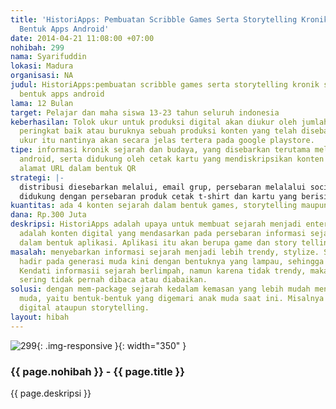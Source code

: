 ```yaml
---
title: 'HistoriApps: Pembuatan Scribble Games Serta Storytelling Kronik Sejarah Dalam
  Bentuk Apps Android'
date: 2014-04-21 11:08:00 +07:00
nohibah: 299
nama: Syarifuddin
lokasi: Madura
organisasi: NA
judul: HistoriApps:pembuatan scribble games serta storytelling kronik sejarah dalam
  bentuk apps android
lama: 12 Bulan
target: Pelajar dan maha siswa 13-23 tahun seluruh indonesia
keberhasilan: Tolok ukur untuk produksi digital akan diukur oleh jumlah unduhan,komentar,
  peringkat baik atau buruknya sebuah produksi konten yang telah disebarkan.Tolok
  ukur itu nantinya akan secara jelas tertera pada google playstore.
tipe: informasi kronik sejarah dan budaya, yang disebarkan terutama melalui playstore
  android, serta didukung oleh cetak kartu yang mendiskripsikan konten tersebut beserta
  alamat URL dalam bentuk QR
strategi: |-
  distribusi diesebarkan melalui, email grup, persebaran melalalui social media. pembuatan Blog khusus HistoriApps
  didukung dengan persebaran produk cetak t-shirt dan kartu yang berisi uraian serta gambar applikasi disertai alamat URL dalam bentuk QR.
kuantitas: ada 4 konten sejarah dalam bentuk games, storytelling maupun komik digital
dana: Rp.300 Juta
deskripsi: HistoriApps adalah upaya untuk membuat sejarah menjadi entertaining. HistoriApps
  adalah konten digital yang mendasarkan pada persebaran informasi sejarah bangsa
  dalam bentuk aplikasi. Aplikasi itu akan berupa game dan story telling.
masalah: menyebarkan informasi sejarah menjadi lebih trendy, stylize. Sejauh ini sejarah
  hadir pada generasi muda kini dengan bentuknya yang lampau, sehingga dianggap membosankan.
  Kendati informasii sejarah berlimpah, namun karena tidak trendy, maka sejarah itu
  sering tidak pernah dibaca atau diabaikan.
solusi: dengan mem-package sejarah kedalam kemasan yang lebih mudah menjangkau anak
  muda, yaitu bentuk-bentuk yang digemari anak muda saat ini. Misalnya games, komik
  digital ataupun storytelling.
layout: hibah
---
```


![299](/static/img/hibahcms/299.png){: .img-responsive }{: width="350" }

### {{ page.nohibah }} - {{ page.title }}

{{ page.deskripsi }}
